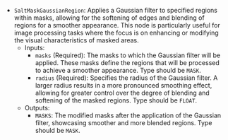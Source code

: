 - `SaltMaskGaussianRegion`: Applies a Gaussian filter to specified regions within masks, allowing for the softening of edges and blending of regions for a smoother appearance. This node is particularly useful for image processing tasks where the focus is on enhancing or modifying the visual characteristics of masked areas.
    - Inputs:
        - `masks` (Required): The masks to which the Gaussian filter will be applied. These masks define the regions that will be processed to achieve a smoother appearance. Type should be `MASK`.
        - `radius` (Required): Specifies the radius of the Gaussian filter. A larger radius results in a more pronounced smoothing effect, allowing for greater control over the degree of blending and softening of the masked regions. Type should be `FLOAT`.
    - Outputs:
        - `MASKS`: The modified masks after the application of the Gaussian filter, showcasing smoother and more blended regions. Type should be `MASK`.
